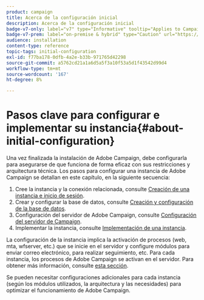 ```yaml
---
product: campaign
title: Acerca de la configuración inicial
description: Acerca de la configuración inicial
badge-v7-only: label="v7" type="Informative" tooltip="Applies to Campaign Classic v7 only"
badge-v7-prem: label="on-premise & hybrid" type="Caution" url="https://experienceleague.adobe.com/docs/campaign-classic/using/installing-campaign-classic/architecture-and-hosting-models/hosting-models-lp/hosting-models.html?lang=en" tooltip="Applies to on-premise and hybrid deployments only"
audience: installation
content-type: reference
topic-tags: initial-configuration
exl-id: f77ba178-0dfb-4a2e-b33b-971765d42298
source-git-commit: a5762cd21a1a6d5a5f3a10f53a5d1f43542d99d4
workflow-type: tm+mt
source-wordcount: '167'
ht-degree: 8%

---
```


# Pasos clave para configurar e implementar su instancia{#about-initial-configuration}



Una vez finalizada la instalación de Adobe Campaign, debe configurarla para asegurarse de que funciona de forma eficaz con sus restricciones y arquitectura técnica. Los pasos para configurar una instancia de Adobe Campaign se detallan en este capítulo, en la siguiente secuencia:

1. Cree la instancia y la conexión relacionada, consulte [Creación de una instancia e inicio de sesión](../../installation/using/creating-an-instance-and-logging-on.md).
1. Crear y configurar la base de datos, consulte [Creación y configuración de la base de datos](../../installation/using/creating-and-configuring-the-database.md).
1. Configuración del servidor de Adobe Campaign, consulte [Configuración del servidor de Campaign](../../installation/using/configuring-campaign-server.md).
1. Implementar la instancia, consulte [Implementación de una instancia](../../installation/using/deploying-an-instance.md).

La configuración de la instancia implica la activación de procesos (web, mta, wfserver, etc.) que se inicie en el servidor y configure módulos para enviar correo electrónico, para realizar seguimiento, etc. Para cada instancia, los procesos de Adobe Campaign se activan en el servidor. Para obtener más información, consulte [esta sección](../../installation/using/configuring-campaign-server.md#enabling-processes).

Se pueden necesitar configuraciones adicionales para cada instancia (según los módulos utilizados, la arquitectura y las necesidades) para optimizar el funcionamiento de Adobe Campaign.
